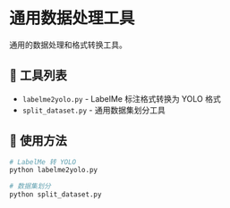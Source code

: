 # 通用数据处理工具

通用的数据处理和格式转换工具。

## 🔧 工具列表

- `labelme2yolo.py` - LabelMe 标注格式转换为 YOLO 格式
- `split_dataset.py` - 通用数据集划分工具

## 🚀 使用方法

```bash
# LabelMe 转 YOLO
python labelme2yolo.py

# 数据集划分
python split_dataset.py
```
